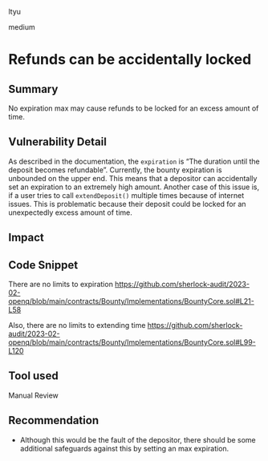 ltyu

medium

# Refunds can be accidentally locked

## Summary
No expiration max may cause refunds to be locked for an excess amount of time.

## Vulnerability Detail
As described in the documentation, the `expiration` is “The duration until the deposit becomes refundable”. Currently, the bounty expiration is unbounded on the upper end. This means that a depositor can accidentally set an expiration to an extremely high amount. Another case of this issue is, if a user tries to call `extendDeposit()` multiple times because of internet issues. This is problematic because their deposit could be locked for an unexpectedly excess amount of time. 

## Impact

## Code Snippet
There are no limits to expiration
https://github.com/sherlock-audit/2023-02-openq/blob/main/contracts/Bounty/Implementations/BountyCore.sol#L21-L58

Also, there are no limits to extending time
https://github.com/sherlock-audit/2023-02-openq/blob/main/contracts/Bounty/Implementations/BountyCore.sol#L99-L120
## Tool used

Manual Review

## Recommendation
- Although this would be the fault of the depositor, there should be some additional safeguards against this by setting an max expiration.
